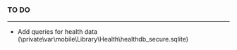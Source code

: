 ### TO DO

---

- Add queries for health data (\private\var\mobile\Library\Health\healthdb_secure.sqlite)
